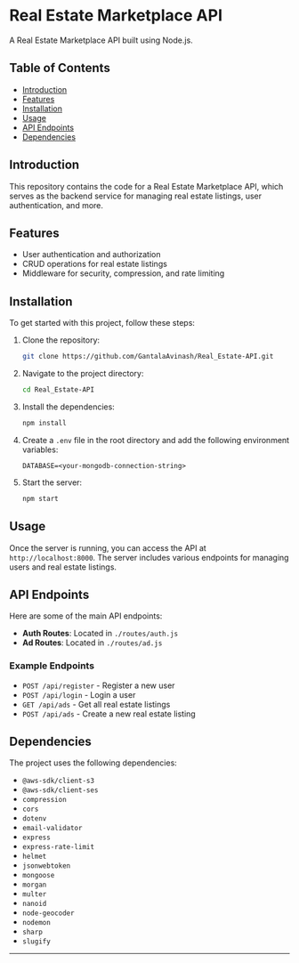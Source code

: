 # Real Estate Marketplace API

A Real Estate Marketplace API built using Node.js.

## Table of Contents
- [Introduction](#introduction)
- [Features](#features)
- [Installation](#installation)
- [Usage](#usage)
- [API Endpoints](#api-endpoints)
- [Dependencies](#dependencies)

## Introduction
This repository contains the code for a Real Estate Marketplace API, which serves as the backend service for managing real estate listings, user authentication, and more.

## Features
- User authentication and authorization
- CRUD operations for real estate listings
- Middleware for security, compression, and rate limiting

## Installation
To get started with this project, follow these steps:

1. Clone the repository:
    ```sh
    git clone https://github.com/GantalaAvinash/Real_Estate-API.git
    ```

2. Navigate to the project directory:
    ```sh
    cd Real_Estate-API
    ```

3. Install the dependencies:
    ```sh
    npm install
    ```

4. Create a `.env` file in the root directory and add the following environment variables:
    ```env
    DATABASE=<your-mongodb-connection-string>
    ```

5. Start the server:
    ```sh
    npm start
    ```

## Usage
Once the server is running, you can access the API at `http://localhost:8000`. The server includes various endpoints for managing users and real estate listings.

## API Endpoints
Here are some of the main API endpoints:

- **Auth Routes**: Located in `./routes/auth.js`
- **Ad Routes**: Located in `./routes/ad.js`

### Example Endpoints
- `POST /api/register` - Register a new user
- `POST /api/login` - Login a user
- `GET /api/ads` - Get all real estate listings
- `POST /api/ads` - Create a new real estate listing

## Dependencies
The project uses the following dependencies:

- `@aws-sdk/client-s3`
- `@aws-sdk/client-ses`
- `compression`
- `cors`
- `dotenv`
- `email-validator`
- `express`
- `express-rate-limit`
- `helmet`
- `jsonwebtoken`
- `mongoose`
- `morgan`
- `multer`
- `nanoid`
- `node-geocoder`
- `nodemon`
- `sharp`
- `slugify`

---